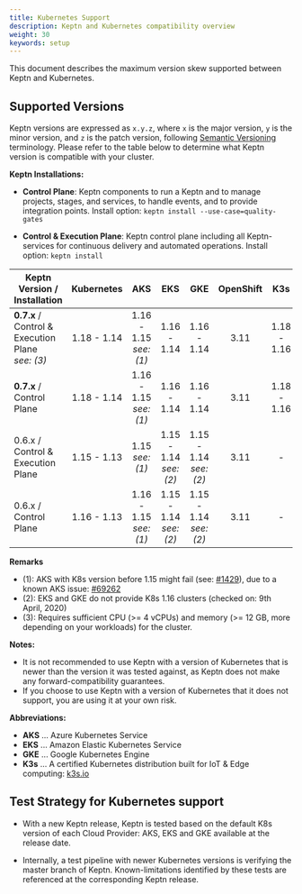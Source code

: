 ```yaml
---
title: Kubernetes Support
description: Keptn and Kubernetes compatibility overview
weight: 30
keywords: setup
---
```


This document describes the maximum version skew supported between Keptn and Kubernetes.

## Supported Versions

Keptn versions are expressed as `x.y.z`, where `x` is the major version, `y` is the minor version, and `z` is the patch version, following [Semantic Versioning](https://semver.org/spec/v2.0.0.html) terminology. Please refer to the table below to determine what Keptn version is compatible with your cluster.

**Keptn Installations:**

* **Control Plane**: Keptn components to run a Keptn and to manage projects, stages, and services, to handle events, and to provide integration points. Install option: `keptn install --use-case=quality-gates`

* **Control & Execution Plane**: Keptn control plane including all Keptn-services for continuous delivery and automated operations. Install option: `keptn install`

<!-- use https://www.tablesgenerator.com/markdown_tables# for editing -->

| Keptn Version /<br>Installation       | Kubernetes        | AKS               | EKS           | GKE               | OpenShift   | K3s         | Minikube                | MicroK8s                     | Minishift |
|---------------------------------------|:-----------------:|:-----------------:|:-------------:|:-----------------:|:-----------:|:-----------:|:-----------------------:|:----------------------------:|:-----------------------------|
| **0.7.x** / <br>Control & Execution Plane<br>*see: (3)* | 1.18 - 1.14 | 1.16 - 1.15<br>*see: (1)* | 1.16 - 1.14 | 1.16 - 1.14   | 3.11        | 1.18 - 1.16 | 1.10.1<br>(K8s:1.18.2) -<br> 1.3.1<br>(K8s:1.15) | -           | 1.34.2<br>(K8s: 1.11)     |
| **0.7.x** / <br>Control Plane             | 1.18 - 1.14 | 1.16 - 1.15<br>*see: (1)* | 1.16 - 1.14 | 1.16 - 1.14   | 3.11        | 1.18 - 1.16 | 1.10.1<br>(K8s:1.18.2) -<br> 1.3.1<br>(K8s:1.15) | 1.18 - 1.16 | 1.34.2<br>(K8s: 1.11)     |
| 0.6.x / <br>Control & Execution Plane | 1.15 - 1.13 | 1.15<br>*see: (1)*   | 1.15 - 1.14<br>*see: (2)* | 1.15 - 1.14<br>*see: (2)* | 3.11      | -      | -                     | -                          | 1.34.2<br>(K8s: 1.11)     |
| 0.6.x / <br>Control Plane             | 1.16 - 1.13 | 1.16 - 1.15<br>*see: (1)*  | 1.15 - 1.14<br>*see: (2)* | 1.15 - 1.14<br>*see: (2)* | 3.11      | -      | 1.2<br>(K8s:1.15) | 1.18                     | 1.34.2<br>(K8s: 1.11)     |

**Remarks**

* (1): AKS with K8s version before 1.15 might fail (see: [#1429](https://github.com/keptn/keptn/issues/1429)), due to a known AKS issue: [#69262](https://github.com/kubernetes/kubernetes/issues/69262)
* (2): EKS and GKE do not provide K8s 1.16 clusters (checked on: 9th April, 2020)
* (3): Requires sufficient CPU (>= 4 vCPUs) and memory (>= 12 GB, more depending on your workloads) for the cluster.

**Notes:**

* It is not recommended to use Keptn with a version of Kubernetes that is newer than the version it was tested against, as Keptn does not make any forward-compatibility guarantees.
* If you choose to use Keptn with a version of Kubernetes that it does not support, you are using it at your own risk.

**Abbreviations:**

* **AKS** ... Azure Kubernetes Service
* **EKS** ... Amazon Elastic Kubernetes Service
* **GKE** ... Google Kubernetes Engine
* **K3s** ... A certified Kubernetes distribution built for IoT & Edge computing: [k3s.io](https://k3s.io/)

## Test Strategy for Kubernetes support

* With a new Keptn release, Keptn is tested based on the default K8s version of each Cloud Provider: AKS, EKS and GKE available at the release date.

* Internally, a test pipeline with newer Kubernetes versions is verifying the master branch of Keptn. Known-limitations identified by these tests are referenced at the corresponding Keptn release. 
